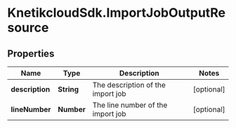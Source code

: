 # KnetikcloudSdk.ImportJobOutputResource

## Properties
Name | Type | Description | Notes
------------ | ------------- | ------------- | -------------
**description** | **String** | The description of the import job | [optional] 
**lineNumber** | **Number** | The line number of the import job | [optional] 


